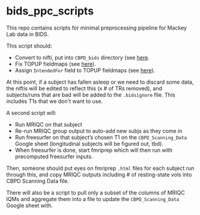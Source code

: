 # bids_ppc_scripts

This repo contains scripts for minimal preprocessing pipeline for Mackey Lab data in BIDS.

This script should:

- Convert to nifti, put into `CBPD_bids` directory (see [here](https://github.com/mackeylab/bids_ppc_scripts/blob/master/heudiconv/).
- Fix TOPUP fieldmaps (see [here](https://github.com/mackeylab/bids_ppc_scripts/blob/master/fix_topup_sequences/README.md)).
- Assign `IntendedFor` field to TOPUP fieldmaps  (see [here](https://github.com/mackeylab/bids_ppc_scripts/blob/master/assign_fieldmaps/README.md)).

At this point, if a subject has fallen asleep or we need to discard some data, the niftis will be edited to reflect this (x # of TRs removed), and subjects/runs that are bad will be added to the `.bidsignore` file. This includes T1s that we don't want to use.

A second script will:
- Run MRIQC on that subject
- Re-run MRIQC group output to auto-add new subjs as they come in
- Run freesurfer on that subject’s chosen T1 on the `CBPD_Scanning_Data` Google sheet (longitudinal subjects will be figured out, tbd).
- When freesurfer is done, start fmriprep which will then run with precomputed freesurfer inputs.

Then, someone should put eyes on fmriprep `.html` files for each subject run through this, and copy MRIQC outputs including # of resting-state vols  into CBPD Scanning Data file.

There will also be a script to pull only a subset of the columns of MRIQC IQMs and aggregate them into a file to update the `CBPD_Scanning_Data` Google sheet with.
